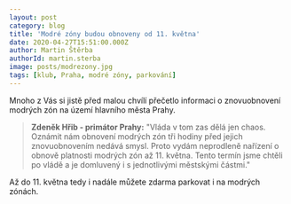 ```yaml
---
layout: post
category: blog
title: 'Modré zóny budou obnoveny od 11. května'
date: 2020-04-27T15:51:00.000Z
author: Martin Štěrba
authorId: martin.sterba
image: posts/modrezony.jpg
tags: [klub, Praha, modré zóny, parkování]
---
```


Mnoho z Vás si jistě před malou chvílí přečetlo informaci o znovuobnovení modrých zón na území hlavního města Prahy.

> **Zdeněk Hřib - primátor Prahy:** "Vláda v tom zas dělá jen chaos. Oznámit nám obnovení modrých zón tři hodiny před jejich znovuobnovením nedává smysl. Proto vydám neprodleně nařízení o obnově platnosti modrých zón až 11. května. Tento termín jsme chtěli po vládě a je domluvený i s jednotlivými městskými částmi."

Až do 11. května tedy i nadále můžete zdarma parkovat i na modrých zónách. 
